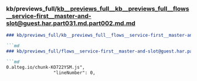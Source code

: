 ### kb/previews_full/kb__previews_full__kb__previews_full__flows__service-first__master-and-slot@guest.har.part031.md.part002.md.md

```md
### kb/previews_full/kb__previews_full__flows__service-first__master-and-slot@guest.har.part031.md.part002.md

```md
### kb/previews_full/flows__service-first__master-and-slot@guest.har.part031.md (part 002)

```md
0.alteg.io/chunk-KO722YSM.js",
                  "lineNumber": 0,
    
```

```

```

```
